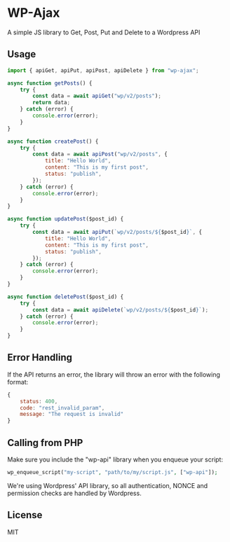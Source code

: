 # WP-Ajax

A simple JS library to Get, Post, Put and Delete to a Wordpress API

## Usage

```js
import { apiGet, apiPut, apiPost, apiDelete } from "wp-ajax";

async function getPosts() {
    try {
        const data = await apiGet("wp/v2/posts");
        return data;
    } catch (error) {
        console.error(error);
    }
}

async function createPost() {
    try {
        const data = await apiPost("wp/v2/posts", {
            title: "Hello World",
            content: "This is my first post",
            status: "publish",
        });
    } catch (error) {
        console.error(error);
    }
}

async function updatePost($post_id) {
    try {
        const data = await apiPut(`wp/v2/posts/${$post_id}`, {
            title: "Hello World",
            content: "This is my first post",
            status: "publish",
        });
    } catch (error) {
        console.error(error);
    }
}

async function deletePost($post_id) {
    try {
        const data = await apiDelete(`wp/v2/posts/${$post_id}`);
    } catch (error) {
        console.error(error);
    }
}
```

## Error Handling

If the API returns an error, the library will throw an error with the following format:

```js
{
    status: 400,
    code: "rest_invalid_param",
    message: "The request is invalid"
}
```

## Calling from PHP

Make sure you include the "wp-api" library when you enqueue your script:

```php
wp_enqueue_script("my-script", "path/to/my/script.js", ["wp-api"]);
```

We're using Wordpress' API library, so all authentication, NONCE and permission checks are handled by Wordpress.

## License

MIT